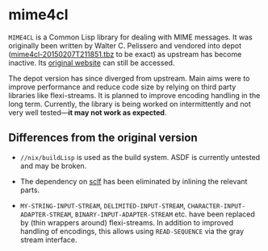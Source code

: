 # mime4cl

`MIME4CL` is a Common Lisp library for dealing with MIME messages. It was
originally been written by Walter C. Pelissero and vendored into depot
([mime4cl-20150207T211851.tbz](http://wcp.sdf-eu.org/software/mime4cl-20150207T211851.tbz)
to be exact) as upstream has become inactive. Its [original
website](http://wcp.sdf-eu.org/software/#mime4cl) can still be accessed.

The depot version has since diverged from upstream. Main aims were to improve
performance and reduce code size by relying on third party libraries like
flexi-streams. It is planned to improve encoding handling in the long term.
Currently, the library is being worked on intermittently and not very well
tested—**it may not work as expected**.

## Differences from the original version

* `//nix/buildLisp` is used as the build system. ASDF is currently untested and
  may be broken.

* The dependency on [sclf](http://wcp.sdf-eu.org/software/#sclf) has been
  eliminated by inlining the relevant parts.

* `MY-STRING-INPUT-STREAM`, `DELIMITED-INPUT-STREAM`,
  `CHARACTER-INPUT-ADAPTER-STREAM`, `BINARY-INPUT-ADAPTER-STREAM` etc. have been
  replaced by (thin wrappers around) flexi-streams. In addition to improved
  handling of encodings, this allows using `READ-SEQUENCE` via the gray stream
  interface.

